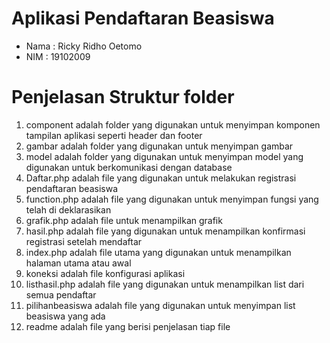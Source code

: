 # Aplikasi Pendaftaran Beasiswa
- Nama : Ricky Ridho Oetomo
- NIM : 19102009

# Penjelasan Struktur folder
1. component adalah folder yang digunakan untuk menyimpan komponen tampilan aplikasi seperti header dan footer
2. gambar adalah folder yang digunakan untuk menyimpan gambar
3. model adalah folder yang digunakan untuk menyimpan model yang digunakan untuk berkomunikasi dengan database
4. Daftar.php adalah file yang digunakan untuk melakukan registrasi pendaftaran beasiswa
5. function.php adalah file yang digunakan untuk menyimpan fungsi yang telah di deklarasikan
6. grafik.php adalah file untuk menampilkan grafik
7. hasil.php adalah file yang digunakan untuk menampilkan konfirmasi registrasi setelah mendaftar
8. index.php adalah file utama yang digunakan untuk menampilkan halaman utama atau awal
9. koneksi adalah file konfigurasi aplikasi
10. listhasil.php adalah file yang digunakan untuk menampilkan list dari semua pendaftar 
11. pilihanbeasiswa adalah file yang digunakan untuk menyimpan list beasiswa yang ada
12. readme adalah file yang berisi penjelasan tiap file